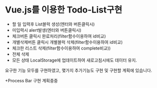 # Vue.js를 이용한 Todo-List구현

* 할 일 입력후 List블럭 생성(엔터와 버튼클릭시)
* 미입력시 alert발생(엔터와 버튼클릭시)
* 체크버튼 클릭시 완료처리(filter함수이용하여 id비교)
* 개별삭제버튼 클릭시 개별블럭 삭제(filter함수이용하여 id비교)
* 체크한 리스트 삭제(filter함수이용하여 complete비교))
* 전체 삭제
* 모든 상태 LocalStorage에 업데이트하여 새로고침시에도 데이터 유지.

요구한 기능 모두를 구현하였고, 몇가지 추가기능도 구현 및 구현할 계획에 있습니다.

+Process Bar 구현 계획중중
